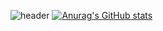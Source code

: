 ![header](https://capsule-render.vercel.app/api?height=200&text=YEON'SGITHUB&type=transparent&fontColor=FFFF00)
[![Anurag's GitHub stats](https://github-readme-stats.vercel.app/api?username=yeonsoo2139)](https://github.com/anuraghazra/github-readme-stats)
